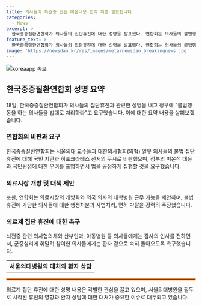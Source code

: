 ```yaml
---
title: 의사들이 특권층 만든 미온대응 법적 처벌 필요합니다.
categories:
  - News
excerpt: >
  한국중증질환연합회가 의사들의 집단휴진에 대한 성명을 발표했다. 연합회는 의사들의 불법행동을 비판하며 정부에 법대로 처리를 촉구했다. 또한 의료시장을 개방하여 외국 의사들의 고용을 촉구하기도 했다. 이와 함께, 집단휴진에 참여한 의사들에게 환자 곁으로 돌아오기를 촉구하는 발언을 했다. 해당 사태는 서울대병원을 필두로 시작되었으며, 연합회는 뇌전증 관련 의사협의체와 일부 의료기관에 대한 감사의 말을 전하기도 했다.
feature_text: >
  한국중증질환연합회가 의사들의 집단휴진에 대한 성명을 발표했다. 연합회는 의사들의 불법행동을 비판하며 정부에 법대로 처리를 촉구했다. 또한 의료시장을 개방하여 외국 의사들의 고용을 촉구하기도 했다. 이와 함께, 집단휴진에 참여한 의사들에게 환자 곁으로 돌아오기를 촉구하는 발언을 했다. 해당 사태는 서울대병원을 필두로 시작되었으며, 연합회는 뇌전증 관련 의사협의체와 일부 의료기관에 대한 감사의 말을 전하기도 했다.
image: 'https://newsdao.kr/res/images/meta/newsdao_breakingnews.jpg'
---
```


<p><img src="https://newsdao.kr/res/images/meta/newsdao_breakingnews.jpg" alt="koreaapp 속보" /></p>

<h2 data-ke-size="size26">한국중증질환연합회 성명 요약</h2>

<p data-ke-size="size16">18일, 한국중증질환연합회가 의사들의 집단휴진과 관련한 성명을 내고 정부에 "불법행동을 하는 의사들을 법대로 처리하라"고 요구했습니다. 이에 대한 요약 내용을 살펴보겠습니다.</p>

<h3><b>연합회의 비판과 요구</b></h3>

<p data-ke-size="size16">한국중증질환연합회는 서울의대 교수들과 대한의사협회(의협) 일부 의사들의 불법 집단휴진에 대해 국민 지탄과 히포크라테스 선서의 무시로 비판했으며, 정부의 미온적 대응과 국민원성에 대한 우려를 표명하면서 법을 공정하게 집행할 것을 요구했습니다.</p>

<h3><b>의료시장 개방 및 대책 제안</b></h3>

<p data-ke-size="size16">또한, 연합회는 의료시장의 개방화와 외국 의사의 대학병원 근무 가능을 제안하며, 불법 휴진에 가담한 의사들에 대한 행정처분과 사법처리, 면허 박탈을 강력히 주장했습니다.</p>

<h3><b>의료계 집단 휴진에 대한 촉구</b></h3>

<p data-ke-size="size16">뇌전증 관련 의사협의체와 산부인과, 아동병원 등 의사들에게는 감사의 인사를 전하면서, 군중심리에 휘말려 참여한 의사들에게는 환자 곁으로 속히 돌아오도록 촉구했습니다.</p>

<table>
    <tr>
        <td style="text-align: center; height: 17px;"><b>서울의대병원의 대처와 환자 상담</b></td>
    </tr>
</table>

<hr style="border: 2px solid #ff6600;" />

<p data-ke-size="size16">의료계 집단 휴진에 대한 성명 내용은 각별한 관심을 끌고 있으며, 서울의대병원을 필두로 시작된 휴진의 영향과 환자 상담에 대한 대처가 중요한 이슈로 대두되고 있습니다.</p>


